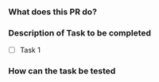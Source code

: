 ### What does this PR do?

### Description of Task to be completed

- [ ] Task 1

### How can the task be tested
